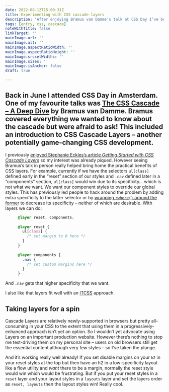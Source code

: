 ```yaml
---
date: 2022-08-12T15:00:31Z
title: Experimenting with CSS cascade layers
description: 'After enjoying Bramus van Damme’s talk at CSS Day I’ve been trying CSS cascade layers on my personal site'
tags: [entry, css, cascade]
noteWithTitle: false
linkTarget: ''
mainImage.url: ''
mainImage.alt: ''
mainImage.aspectRatioWidth: ''
mainImage.aspectRatioHeight: ''
mainImage.srcsetWidths: ''
mainImage.sizes: ''
mainImage.isAnchor: false
draft: true

---
```

Back in June I attended CSS Day in Amsterdam. One of my favourite talks was [The CSS Cascade – A Deep Dive](https://www.youtube.com/watch?v=zEPXyqj7pEA) by Bramus van Damme. Bramus covered everything we wanted to know about the cascade but were afraid to ask! This included an introduction to CSS Cascade Layers – another potentially game-changing CSS development.
---

I previously [enjoyed Stephanie Eckles’s article _Getting Started with CSS Cascade Layers_](https://fuzzylogic.me/posts/getting-started-with-css-cascade-layers-by-stephanie-eckles/) so my interest was already piqued. However seeing Bramus’s talk in person really helped bring home the practical benefits of CSS layers. For example, currently if we have the selectors `ul[class]` defined early in the “reset” section of our styles and `.nav` defined later in a “components” section, `ul[class]` would win due to its specificity… which is not what we want. We want our component styles to override our global styles. This has previously led people to hack around the problem by adding extra specificity to the latter selector or by [wrapping `:where()` around the former](https://css-tricks.com/using-the-specificity-of-where-as-a-css-reset/) to decrease its specificity – neither of which are desirable. With layers we can do:

<figure>
  
``` css
@layer reset, components;
  
@layer reset {
  ul[class] {
    /* set margin to 0 here */
  }
}
  
@layer components {
  .nav {
    /* set custom margins here */
  }
}
```  
  
</figure>

And `.nav` gets that higher specificity that we want.

I also like that layers fit well with an [ITCSS](https://www.creativebloq.com/web-design/manage-large-css-projects-itcss-101517528) approach.

## Taking layers for a spin

Cascade Layers are relatively newly-supported in browsers but pretty all-consuming in your CSS to the extent that using them in a progressively-enhanced approach isn’t yet an option. So I wouldn’t yet advocate using Layers on an important production website. However there’s nothing to stop me test-driving them on my personal site – users on old browsers still get the essential content although very few styles – so I’ve taken the plunge. 

And it’s working really well already! If you set disable margins on your `h2` in your reset styles at the top but then have an h2 in a low-specificity layout like a flow utility and _want_ there to be a margin, normally the reset style would win which would be frustrating. But if you put your reset styles in a `reset` layer and your layout styles in a `layouts` layer and set the layers order as `reset, layouts` then the layout styles win! Really cool.
